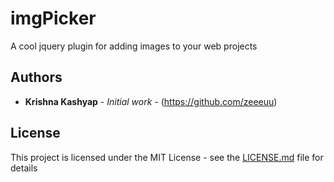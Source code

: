 # imgPicker
A cool jquery plugin for adding images to your web projects

 
## Authors

* **Krishna Kashyap** - *Initial work* - (https://github.com/zeeeuu)

 
## License

This project is licensed under the MIT License - see the [LICENSE.md](LICENSE.md) file for details

